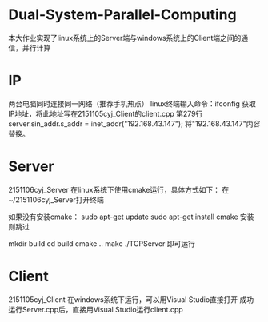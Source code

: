# Dual-System-Parallel-Computing
本大作业实现了linux系统上的Server端与windows系统上的Client端之间的通信，并行计算

# IP
两台电脑同时连接同一网络（推荐手机热点）
linux终端输入命令：ifconfig
获取IP地址，将此地址写在2151105cyj_Client的client.cpp
第279行server.sin_addr.s_addr = inet_addr("192.168.43.147");
将"192.168.43.147"内容替换。

# Server
2151106cyj_Server
在linux系统下使用cmake运行，具体方式如下：
在~/2151106cyj_Server打开终端

如果没有安装cmake：
sudo apt-get update
sudo apt-get install cmake
安装则跳过

mkdir build
cd build
cmake ..
make
./TCPServer
即可运行

# Client
2151105cyj_Client
在windows系统下运行，可以用Visual Studio直接打开
成功运行Server.cpp后，直接用Visual Studio运行client.cpp

